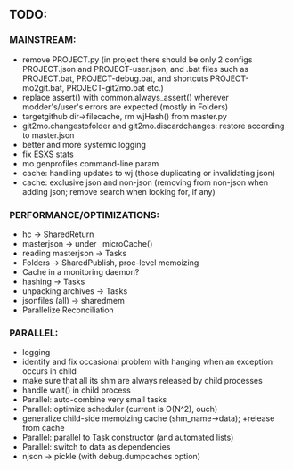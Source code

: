 ## TODO:

### MAINSTREAM:
- remove PROJECT.py (in project there should be only 2 configs PROJECT.json and PROJECT-user.json, and .bat files such as PROJECT.bat, PROJECT-debug.bat, and shortcuts PROJECT-mo2git.bat, PROJECT-git2mo.bat etc.)
- replace assert() with common.always_assert() wherever modder's/user's errors are expected (mostly in Folders)
- targetgithub dir->filecache, rm wjHash() from master.py
- git2mo.changestofolder and git2mo.discardchanges: restore according to master.json
- better and more systemic logging
- fix ESXS stats
- mo.genprofiles command-line param
- cache: handling updates to wj (those duplicating or invalidating json)
- cache: exclusive json and non-json (removing from non-json when adding json; remove search when looking for, if any)
  
### PERFORMANCE/OPTIMIZATIONS:
- hc -> SharedReturn
- masterjson -> under _microCache()
- reading masterjson -> Tasks
- Folders -> SharedPublish, proc-level memoizing
- Cache in a monitoring daemon?
- hashing -> Tasks
- unpacking archives -> Tasks
- jsonfiles (all) -> sharedmem
- Parallelize Reconciliation

### PARALLEL:
- logging
- identify and fix occasional problem with hanging when an exception occurs in child
- make sure that all its shm are always released by child processes
- handle wait() in child process
- Parallel: auto-combine very small tasks
- Parallel: optimize scheduler (current is O(N^2), ouch)
- generalize child-side memoizing cache (shm_name->data); +release from cache
- Parallel: parallel to Task constructor (and automated lists)
- Parallel: switch to data as dependencies
- njson -> pickle (with debug.dumpcaches option)
